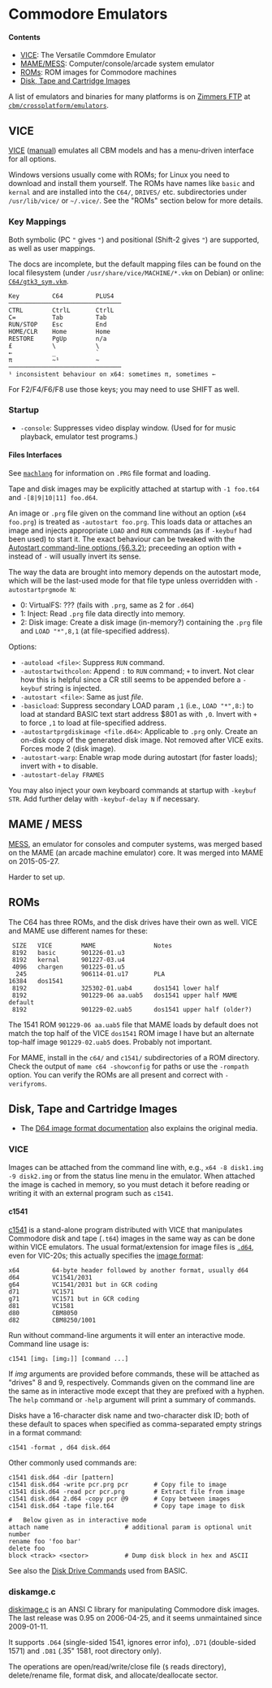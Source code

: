 Commodore Emulators
===================

#### Contents

- [VICE](#VICE): The Versatile Commdore Emulator
- [MAME/MESS](#MAME--MESS): Computer/console/arcade system emulator
- [ROMs](#ROMs): ROM images for Commodore machines
- [Disk, Tape and Cartridge Images](#disk-tape-and-cartridge-images)

A list of emulators and binaries for many platforms is on
[Zimmers FTP][zim] at [`cbm/crossplatform/emulators`][zim-emu].


VICE
----

[VICE] \([manual][viceman]) emulates all CBM models and has a
menu-driven interface for all options.

Windows versions usually come with ROMs; for Linux you need to
download and install them yourself. The ROMs have names like `basic`
and `kernal` and are installed into the `C64/`, `DRIVES/` etc.
subdirectories under `/usr/lib/vice/` or `~/.vice/`. See the "ROMs"
section below for more details.

### Key Mappings

Both symbolic (PC `"` gives `"`) and positional (Shift-2 gives `"`)
are supported, as well as user mappings.

The docs are incomplete, but the default mapping files can be found on the
local filesystem (under `/usr/share/vice/MACHINE/*.vkm` on Debian) or
online: [`C64/gtk3_sym.vkm`].

    Key         C64         PLUS4
    ───────────────────────────────
    CTRL        CtrlL       CtrlL
    C=          Tab         Tab
    RUN/STOP    Esc         End
    HOME/CLR    Home        Home
    RESTORE     PgUp        n/a
    £           \           \
    ←           _           `
    π           ~¹          ~
    ───────────────────────────────
    ¹ inconsistent behaviour on x64: sometimes π, sometimes ←

For F2/F4/F6/F8 use those keys; you may need to use SHIFT as well.

### Startup

- `-console`: Suppresses video display window. (Used for for music
  playback, emulator test programs.)

#### Files Interfaces

See [`machlang`](machlang.md) for information on `.PRG` file format
and loading.

Tape and disk images may be explicitly attached at startup with `-1
foo.t64`  and `-[8|9|10|11] foo.d64`.

An image or `.prg` file given on the command line without an option (`x64
foo.prg`) is treated as `-autostart foo.prg`. This loads data or attaches
an image and injects appropriate `LOAD` and `RUN` commands (as if `-keybuf`
had been used) to start it. The exact behaviour can be tweaked with the
[Autostart command-line options (§6.3.2)][vm-autostart]; preceeding an
option with `+` instead of `-` will usually invert its sense.

The way the data are brought into memory depends on the autostart mode,
which will be the last-used mode for that file type unless overridden with
`-autostartprgmode N`:
- 0: VirtualFS: ??? (fails with `.prg`, same as 2 for `.d64`)
- 1: Inject: Read `.prg` file data directly into memory.
- 2: Disk image: Create a disk image (in-memory?) containing the `.prg`
  file and `LOAD "*",8,1` (at file-specified address).

Options:
- `-autoload <file>`: Suppress `RUN` command.
- `-autostartwithcolon`: Append `:` to `RUN` command; `+` to invert.
  Not clear how this is helpful since a CR still seems to be appended
  before a `-keybuf` string is injected.
- `-autostart <file>`: Same as just _file_.
- `-basicload`: Suppress secondary LOAD param `,1` (i.e., `LOAD "*",8:`) to
  load at standard BASIC text start address $801 as with `,0`. Invert with
  `+` to force `,1` to load at file-specified address.
- `-autostartprgdiskimage <file.d64>`: Applicable to `.prg` only. Create an
  on-disk copy of the generated disk image. Not removed after VICE exits.
  Forces mode 2 (disk image).
- `-autostart-warp`: Enable wrap mode during autostart (for faster loads);
  invert with `+` to disable.
- `-autostart-delay FRAMES`

You may also inject your own keyboard commands at startup with `-keybuf
STR`. Add further delay with `-keybuf-delay N` if necessary.


MAME / MESS
-----------

[MESS], an emulator for consoles and computer systems, was merged
based on the MAME (an arcade machine emulator) core. It was merged
into MAME on 2015-05-27.

Harder to set up.


ROMs
----

The C64 has three ROMs, and the disk drives have their own as well.
VICE and MAME use different names for these:

     SIZE   VICE        MAME                Notes
     8192   basic       901226-01.u3
     8192   kernal      901227-03.u4
     4096   chargen     901225-01.u5
      245               906114-01.u17       PLA
    16384   dos1541
     8192               325302-01.uab4      dos1541 lower half
     8192               901229-06 aa.uab5   dos1541 upper half MAME default
     8192               901229-02.uab5      dos1541 upper half (older?)

The 1541 ROM `901229-06 aa.uab5` file that MAME loads by default does
not match the top half of the VICE `dos1541` ROM image I have but an
alternate top-half image `901229-02.uab5` does. Probably not
important.

For MAME, install in the `c64/` and `c1541/` subdirectories of a ROM
directory. Check the output of `mame c64 -showconfig` for paths or use
the `-rompath` option. You can verify the ROMs are all present and
correct with `-verifyroms`.


Disk, Tape and Cartridge Images
--------------------------------

- The [D64 image format documentation][d64] also explains the original
  media.

### VICE

Images can be attached from the command line with, e.g., `x64 -8
disk1.img -9 disk2.img` or from the status line menu in the emulator.
When attached the image is cached in memory, so you must detach it
before reading or writing it with an external program such as `c1541`.

#### c1541

[c1541] is a stand-alone program distributed with VICE that
manipulates Commodore disk and tape (`.t64`) images in the same way as
can be done within VICE emulators. The usual format/extension for
image files is [`.d64`][vm-d64], even for VIC-20s; this actually
specifies the [image format][vm-imgfmt]:

    x64         64-byte header followed by another format, usually d64
    d64         VC1541/2031
    g64         VC1541/2031 but in GCR coding
    d71         VC1571
    g71         VC1571 but in GCR coding
    d81         VC1581
    d80         CBM8050
    d82         CBM8250/1001

Run without command-line arguments it will enter an interactive mode.
Command line usage is:

    c1541 [img₁ [img₂]] [command ...]

If _img_ arguments are provided before commands, these will be
attached as "drives" 8 and 9, respectively. Commands given on the
command line are the same as in interactive mode except that they are
prefixed with a hyphen. The `help` command or `-help` argument will
print a summary of commands.

Disks have a 16-character disk name and two-character disk ID; both
of these default to spaces when specified as comma-separated empty
strings in a format command:

    c1541 -format , d64 disk.d64

Other commonly used commands are:

    c1541 disk.d64 -dir [pattern]
    c1541 disk.d64 -write pcr.prg pcr       # Copy file to image
    c1541 disk.d64 -read pcr pcr.prg        # Extract file from image
    c1541 disk.d64 2.d64 -copy pcr @9       # Copy between images
    c1541 disk.d64 -tape file.t64           # Copy tape image to disk

    #   Below given as in interactive mode
    attach name                     # additional param is optional unit number
    rename foo 'foo bar'
    delete foo
    block <track> <sector>          # Dump disk block in hex and ASCII


See also the [Disk Drive Commands][doscmd] used from BASIC.

### diskamge.c

[diskimage.c] is an ANSI C library for manipulating Commodore disk images.
The last release was 0.95 on 2006-04-25, and it seems unmaintained since
2009-01-11.

It supports `.D64` (single-sided 1541, ignores error info), `.D71`
(double-sided 1571) and `.D81` (.35" 1581, root directory only).

The operations are open/read/write/close file (`$` reads directory),
delete/rename file, format disk, and allocate/deallocate sector.



<!-------------------------------------------------------------------->
[MESS]: https://en.wikipedia.org/wiki/Multi_Emulator_Super_System
[`C64/gtk3_sym.vkm`]: https://sourceforge.net/p/vice-emu/code/HEAD/tree/trunk/vice/data/C64/gtk3_sym.vkm
[c1541]: http://vice-emu.sourceforge.net/vice_13.html
[d64]: http://unusedino.de/ec64/technical/formats/d64.html
[diskimage.c]: https://paradroid.automac.se/diskimage/
[doscmd]: https://www.c64-wiki.com/wiki/Commodore_1541#Disk_Drive_Commands
[vice]: http://vice-emu.sourceforge.net/index.html
[viceman]: http://vice-emu.sourceforge.net/vice_toc.html
[vm-autostart]: https://vice-emu.sourceforge.io/vice_6.html#SEC46
[vm-d64]: http://vice-emu.sourceforge.net/vice_16.html#SEC308
[vm-imgfmt]: http://vice-emu.sourceforge.net/vice_16.html#SEC294
[zim-emu]: http://www.zimmers.net/anonftp/pub/cbm/crossplatform/emulators/
[zim]: https://www.zimmers.net/anonftp/pub/
